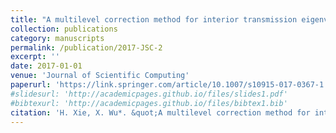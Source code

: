 ```yaml
---
title: "A multilevel correction method for interior transmission eigenvalue problem"
collection: publications
category: manuscripts
permalink: /publication/2017-JSC-2
excerpt: ''
date: 2017-01-01
venue: 'Journal of Scientific Computing'
paperurl: 'https://link.springer.com/article/10.1007/s10915-017-0367-1'
#slidesurl: 'http://academicpages.github.io/files/slides1.pdf'
#bibtexurl: 'http://academicpages.github.io/files/bibtex1.bib'
citation: 'H. Xie, X. Wu*. &quot;A multilevel correction method for interior transmission eigenvalue problem.&quot; <i>Journal of Scientific Computing</i>. 72(2), 586-604, 2017.'
---
```



